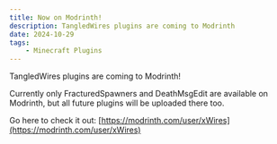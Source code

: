 ```yaml
---
title: Now on Modrinth!
description: TangledWires plugins are coming to Modrinth
date: 2024-10-29
tags:
    - Minecraft Plugins
---
```

TangledWires plugins are coming to Modrinth!

Currently only FracturedSpawners and DeathMsgEdit are available on Modrinth, but all future plugins will be uploaded there too.

Go here to check it out: [https://modrinth.com/user/xWires](https://modrinth.com/user/xWires)